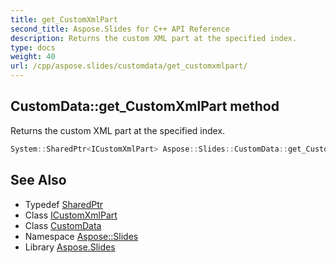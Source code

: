 ```yaml
---
title: get_CustomXmlPart
second_title: Aspose.Slides for C++ API Reference
description: Returns the custom XML part at the specified index.
type: docs
weight: 40
url: /cpp/aspose.slides/customdata/get_customxmlpart/
---
```

## CustomData::get_CustomXmlPart method


Returns the custom XML part at the specified index.

```cpp
System::SharedPtr<ICustomXmlPart> Aspose::Slides::CustomData::get_CustomXmlPart(int32_t index) override
```


## See Also

* Typedef [SharedPtr](../../../system/sharedptr/)
* Class [ICustomXmlPart](../../icustomxmlpart/)
* Class [CustomData](../)
* Namespace [Aspose::Slides](../../)
* Library [Aspose.Slides](../../../)
